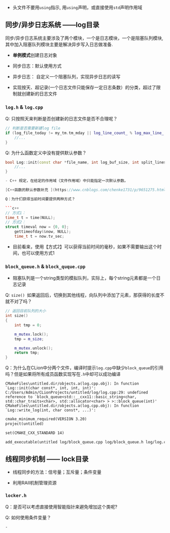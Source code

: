 
- 头文件不要用`using`指示, 用`using`声明，或直接使用`std`声明作用域

## 同步/异步日志系统 ——log目录

同步/异步日志系统主要涉及了两个模块，一个是日志模块，一个是阻塞队列模块,其中加入阻塞队列模块主要是解决异步写入日志做准备.

- **单例模式**创建日志对象

- 同步日志：默认使用方式

- 异步日志： 自定义一个阻塞队列，实现异步日志的读写

- 实现按天、超记录(一个日志文件只能保存一定日志条数）的分类，超过了限制就创建新的日志文件

### `log.h` & `log.cpp`

Q: 只按照天来判断是否创建新的日志文件是否不合理呢？

```c++
// 判断是否需要新建log file
if (log_file_today != my_tm.tm_mday || log_line_count_ % log_max_line_ == 0) {
    //...
}
```

Q: 为什么函数定义中没有提供默认参数？

```c++
bool Log::init(const char *file_name, int log_buf_size, int split_lines, int max_queue_size){
    //...
}

- C++ 规定，在给定的作用域（文件作用域）中只能指定一次默认参数。

[C++函数的默认参数补充 ](https://www.cnblogs.com/chenke1731/p/9651275.html)

Q：为什们获得当前时间要提供两种方式？

```c++
// 方式1：
time_t t = time(NULL);
// 方式2：
struct timeval now = {0, 0};
    gettimeofday(&now, NULL);
    time_t t = now.tv_sec;
```

- 目前看来，使用【方式2】可以获得当前时间的毫秒，如果不需要输出这个时间，也可以使用方式1

### `block_queue.h` & `block_quque.cpp`

- 阻塞队列是一个string类型的模拟队列，实际上，每个string元素都是一个日志记录


Q: `size() `如果返回后，切换到其他线程，向队列中添加了元素，那获得的长度不就不对了吗？
```c++
// 返回目前队列的大小
int size() 
{
    int tmp = 0;

    m_mutex.lock();
    tmp = m_size;

    m_mutex.unlock();
    return tmp;
}
```

Q：为什么在CLion中分两个文件，编译时提示`log.cpp`中缺少`block_queue`的引用吗？但是如果将所有成员函数实现写在`.h`中却可以成功编译
```
CMakeFiles\untitled.dir/objects.a(log.cpp.obj): In function `Log::init(char const*, int, int, int)':
C:/Users/Admin/CLionProjects/untitled/log/log.cpp:29: undefined reference to `block_queue<std::__cxx11::basic_string<char, std::char_traits<char>, std::allocator<char> > >::block_queue(int)'
CMakeFiles\untitled.dir/objects.a(log.cpp.obj): In function `Log::write_log(int, char const*, ...)':
```

```Makefile
cmake_minimum_required(VERSION 3.20)
project(untitled)

set(CMAKE_CXX_STANDARD 14)

add_executable(untitled log/block_queue.cpp log/block_queue.h log/log.cpp log/log.h main.cpp)
```



## 线程同步机制 —— lock目录

- 线程同步的方法：信号量；互斥量；条件变量

- 利用RAII机制管理资源

### `locker.h`

Q：是否可以考虑直接使用智能指针来避免增加这个类呢?

Q: 如何使用条件变量？

    - 

